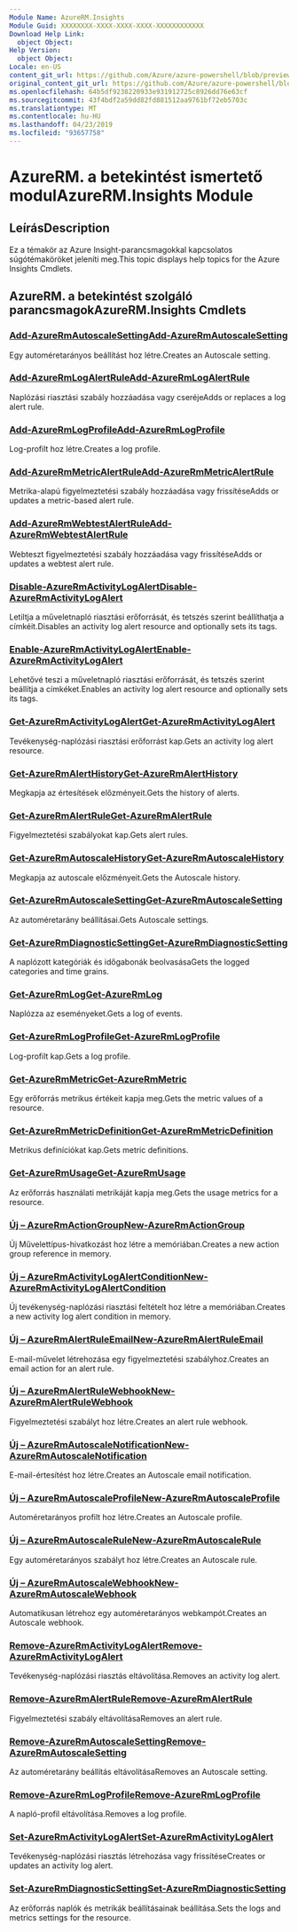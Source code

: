 ```yaml
---
Module Name: AzureRM.Insights
Module Guid: XXXXXXXX-XXXX-XXXX-XXXX-XXXXXXXXXXXX
Download Help Link:
  object Object: 
Help Version:
  object Object: 
Locale: en-US
content_git_url: https://github.com/Azure/azure-powershell/blob/preview/src/ResourceManager/Insights/Commands.Insights/help/AzureRM.Insights.md
original_content_git_url: https://github.com/Azure/azure-powershell/blob/preview/src/ResourceManager/Insights/Commands.Insights/help/AzureRM.Insights.md
ms.openlocfilehash: 64b5df9238220933e931912725c8926dd76e63cf
ms.sourcegitcommit: 43f4bdf2a59dd82fd881512aa9761bf72eb5703c
ms.translationtype: MT
ms.contentlocale: hu-HU
ms.lasthandoff: 04/23/2019
ms.locfileid: "93657758"
---
```

# <span data-ttu-id="65635-101">AzureRM. a betekintést ismertető modul</span><span class="sxs-lookup"><span data-stu-id="65635-101">AzureRM.Insights Module</span></span>
## <span data-ttu-id="65635-102">Leírás</span><span class="sxs-lookup"><span data-stu-id="65635-102">Description</span></span>
<span data-ttu-id="65635-103">Ez a témakör az Azure Insight-parancsmagokkal kapcsolatos súgótémaköröket jeleníti meg.</span><span class="sxs-lookup"><span data-stu-id="65635-103">This topic displays help topics for the Azure Insights Cmdlets.</span></span>

## <span data-ttu-id="65635-104">AzureRM. a betekintést szolgáló parancsmagok</span><span class="sxs-lookup"><span data-stu-id="65635-104">AzureRM.Insights Cmdlets</span></span>
### [<span data-ttu-id="65635-105">Add-AzureRmAutoscaleSetting</span><span class="sxs-lookup"><span data-stu-id="65635-105">Add-AzureRmAutoscaleSetting</span></span>](Add-AzureRmAutoscaleSetting.md)
<span data-ttu-id="65635-106">Egy automéretarányos beállítást hoz létre.</span><span class="sxs-lookup"><span data-stu-id="65635-106">Creates an Autoscale setting.</span></span>

### [<span data-ttu-id="65635-107">Add-AzureRmLogAlertRule</span><span class="sxs-lookup"><span data-stu-id="65635-107">Add-AzureRmLogAlertRule</span></span>](Add-AzureRmLogAlertRule.md)
<span data-ttu-id="65635-108">Naplózási riasztási szabály hozzáadása vagy cseréje</span><span class="sxs-lookup"><span data-stu-id="65635-108">Adds or replaces a log alert rule.</span></span>

### [<span data-ttu-id="65635-109">Add-AzureRmLogProfile</span><span class="sxs-lookup"><span data-stu-id="65635-109">Add-AzureRmLogProfile</span></span>](Add-AzureRmLogProfile.md)
<span data-ttu-id="65635-110">Log-profilt hoz létre.</span><span class="sxs-lookup"><span data-stu-id="65635-110">Creates a log profile.</span></span>

### [<span data-ttu-id="65635-111">Add-AzureRmMetricAlertRule</span><span class="sxs-lookup"><span data-stu-id="65635-111">Add-AzureRmMetricAlertRule</span></span>](Add-AzureRmMetricAlertRule.md)
<span data-ttu-id="65635-112">Metrika-alapú figyelmeztetési szabály hozzáadása vagy frissítése</span><span class="sxs-lookup"><span data-stu-id="65635-112">Adds or updates a metric-based alert rule.</span></span>

### [<span data-ttu-id="65635-113">Add-AzureRmWebtestAlertRule</span><span class="sxs-lookup"><span data-stu-id="65635-113">Add-AzureRmWebtestAlertRule</span></span>](Add-AzureRmWebtestAlertRule.md)
<span data-ttu-id="65635-114">Webteszt figyelmeztetési szabály hozzáadása vagy frissítése</span><span class="sxs-lookup"><span data-stu-id="65635-114">Adds or updates a webtest alert rule.</span></span>

### [<span data-ttu-id="65635-115">Disable-AzureRmActivityLogAlert</span><span class="sxs-lookup"><span data-stu-id="65635-115">Disable-AzureRmActivityLogAlert</span></span>](Disable-AzureRmActivityLogAlert.md)
<span data-ttu-id="65635-116">Letiltja a műveletnapló riasztási erőforrását, és tetszés szerint beállíthatja a címkéit.</span><span class="sxs-lookup"><span data-stu-id="65635-116">Disables an activity log alert resource and optionally sets its tags.</span></span>

### [<span data-ttu-id="65635-117">Enable-AzureRmActivityLogAlert</span><span class="sxs-lookup"><span data-stu-id="65635-117">Enable-AzureRmActivityLogAlert</span></span>](Enable-AzureRmActivityLogAlert.md)
<span data-ttu-id="65635-118">Lehetővé teszi a műveletnapló riasztási erőforrását, és tetszés szerint beállítja a címkéket.</span><span class="sxs-lookup"><span data-stu-id="65635-118">Enables an activity log alert resource and optionally sets its tags.</span></span>

### [<span data-ttu-id="65635-119">Get-AzureRmActivityLogAlert</span><span class="sxs-lookup"><span data-stu-id="65635-119">Get-AzureRmActivityLogAlert</span></span>](Get-AzureRmActivityLogAlert.md)
<span data-ttu-id="65635-120">Tevékenység-naplózási riasztási erőforrást kap.</span><span class="sxs-lookup"><span data-stu-id="65635-120">Gets an activity log alert resource.</span></span>

### [<span data-ttu-id="65635-121">Get-AzureRmAlertHistory</span><span class="sxs-lookup"><span data-stu-id="65635-121">Get-AzureRmAlertHistory</span></span>](Get-AzureRmAlertHistory.md)
<span data-ttu-id="65635-122">Megkapja az értesítések előzményeit.</span><span class="sxs-lookup"><span data-stu-id="65635-122">Gets the history of alerts.</span></span>

### [<span data-ttu-id="65635-123">Get-AzureRmAlertRule</span><span class="sxs-lookup"><span data-stu-id="65635-123">Get-AzureRmAlertRule</span></span>](Get-AzureRmAlertRule.md)
<span data-ttu-id="65635-124">Figyelmeztetési szabályokat kap.</span><span class="sxs-lookup"><span data-stu-id="65635-124">Gets alert rules.</span></span>

### [<span data-ttu-id="65635-125">Get-AzureRmAutoscaleHistory</span><span class="sxs-lookup"><span data-stu-id="65635-125">Get-AzureRmAutoscaleHistory</span></span>](Get-AzureRmAutoscaleHistory.md)
<span data-ttu-id="65635-126">Megkapja az autoscale előzményeit.</span><span class="sxs-lookup"><span data-stu-id="65635-126">Gets the Autoscale history.</span></span>

### [<span data-ttu-id="65635-127">Get-AzureRmAutoscaleSetting</span><span class="sxs-lookup"><span data-stu-id="65635-127">Get-AzureRmAutoscaleSetting</span></span>](Get-AzureRmAutoscaleSetting.md)
<span data-ttu-id="65635-128">Az automéretarány beállításai.</span><span class="sxs-lookup"><span data-stu-id="65635-128">Gets Autoscale settings.</span></span>

### [<span data-ttu-id="65635-129">Get-AzureRmDiagnosticSetting</span><span class="sxs-lookup"><span data-stu-id="65635-129">Get-AzureRmDiagnosticSetting</span></span>](Get-AzureRmDiagnosticSetting.md)
<span data-ttu-id="65635-130">A naplózott kategóriák és időgabonák beolvasása</span><span class="sxs-lookup"><span data-stu-id="65635-130">Gets the logged categories and time grains.</span></span>

### [<span data-ttu-id="65635-131">Get-AzureRmLog</span><span class="sxs-lookup"><span data-stu-id="65635-131">Get-AzureRmLog</span></span>](Get-AzureRmLog.md)
<span data-ttu-id="65635-132">Naplózza az eseményeket.</span><span class="sxs-lookup"><span data-stu-id="65635-132">Gets a log of events.</span></span>

### [<span data-ttu-id="65635-133">Get-AzureRmLogProfile</span><span class="sxs-lookup"><span data-stu-id="65635-133">Get-AzureRmLogProfile</span></span>](Get-AzureRmLogProfile.md)
<span data-ttu-id="65635-134">Log-profilt kap.</span><span class="sxs-lookup"><span data-stu-id="65635-134">Gets a log profile.</span></span>

### [<span data-ttu-id="65635-135">Get-AzureRmMetric</span><span class="sxs-lookup"><span data-stu-id="65635-135">Get-AzureRmMetric</span></span>](Get-AzureRmMetric.md)
<span data-ttu-id="65635-136">Egy erőforrás metrikus értékeit kapja meg.</span><span class="sxs-lookup"><span data-stu-id="65635-136">Gets the metric values of a resource.</span></span>

### [<span data-ttu-id="65635-137">Get-AzureRmMetricDefinition</span><span class="sxs-lookup"><span data-stu-id="65635-137">Get-AzureRmMetricDefinition</span></span>](Get-AzureRmMetricDefinition.md)
<span data-ttu-id="65635-138">Metrikus definíciókat kap.</span><span class="sxs-lookup"><span data-stu-id="65635-138">Gets metric definitions.</span></span>

### [<span data-ttu-id="65635-139">Get-AzureRmUsage</span><span class="sxs-lookup"><span data-stu-id="65635-139">Get-AzureRmUsage</span></span>](Get-AzureRmUsage.md)
<span data-ttu-id="65635-140">Az erőforrás használati metrikáját kapja meg.</span><span class="sxs-lookup"><span data-stu-id="65635-140">Gets the usage metrics for a resource.</span></span>

### [<span data-ttu-id="65635-141">Új – AzureRmActionGroup</span><span class="sxs-lookup"><span data-stu-id="65635-141">New-AzureRmActionGroup</span></span>](New-AzureRmActionGroup.md)
<span data-ttu-id="65635-142">Új Művelettípus-hivatkozást hoz létre a memóriában.</span><span class="sxs-lookup"><span data-stu-id="65635-142">Creates a new action group reference in memory.</span></span>

### [<span data-ttu-id="65635-143">Új – AzureRmActivityLogAlertCondition</span><span class="sxs-lookup"><span data-stu-id="65635-143">New-AzureRmActivityLogAlertCondition</span></span>](New-AzureRmActivityLogAlertCondition.md)
<span data-ttu-id="65635-144">Új tevékenység-naplózási riasztási feltételt hoz létre a memóriában.</span><span class="sxs-lookup"><span data-stu-id="65635-144">Creates a new activity log alert condition in memory.</span></span>

### [<span data-ttu-id="65635-145">Új – AzureRmAlertRuleEmail</span><span class="sxs-lookup"><span data-stu-id="65635-145">New-AzureRmAlertRuleEmail</span></span>](New-AzureRmAlertRuleEmail.md)
<span data-ttu-id="65635-146">E-mail-művelet létrehozása egy figyelmeztetési szabályhoz.</span><span class="sxs-lookup"><span data-stu-id="65635-146">Creates an email action for an alert rule.</span></span>

### [<span data-ttu-id="65635-147">Új – AzureRmAlertRuleWebhook</span><span class="sxs-lookup"><span data-stu-id="65635-147">New-AzureRmAlertRuleWebhook</span></span>](New-AzureRmAlertRuleWebhook.md)
<span data-ttu-id="65635-148">Figyelmeztetési szabályt hoz létre.</span><span class="sxs-lookup"><span data-stu-id="65635-148">Creates an alert rule webhook.</span></span>

### [<span data-ttu-id="65635-149">Új – AzureRmAutoscaleNotification</span><span class="sxs-lookup"><span data-stu-id="65635-149">New-AzureRmAutoscaleNotification</span></span>](New-AzureRmAutoscaleNotification.md)
<span data-ttu-id="65635-150">E-mail-értesítést hoz létre.</span><span class="sxs-lookup"><span data-stu-id="65635-150">Creates an Autoscale email notification.</span></span>

### [<span data-ttu-id="65635-151">Új – AzureRmAutoscaleProfile</span><span class="sxs-lookup"><span data-stu-id="65635-151">New-AzureRmAutoscaleProfile</span></span>](New-AzureRmAutoscaleProfile.md)
<span data-ttu-id="65635-152">Automéretarányos profilt hoz létre.</span><span class="sxs-lookup"><span data-stu-id="65635-152">Creates an Autoscale profile.</span></span>

### [<span data-ttu-id="65635-153">Új – AzureRmAutoscaleRule</span><span class="sxs-lookup"><span data-stu-id="65635-153">New-AzureRmAutoscaleRule</span></span>](New-AzureRmAutoscaleRule.md)
<span data-ttu-id="65635-154">Egy automéretarányos szabályt hoz létre.</span><span class="sxs-lookup"><span data-stu-id="65635-154">Creates an Autoscale rule.</span></span>

### [<span data-ttu-id="65635-155">Új – AzureRmAutoscaleWebhook</span><span class="sxs-lookup"><span data-stu-id="65635-155">New-AzureRmAutoscaleWebhook</span></span>](New-AzureRmAutoscaleWebhook.md)
<span data-ttu-id="65635-156">Automatikusan létrehoz egy automéretarányos webkampót.</span><span class="sxs-lookup"><span data-stu-id="65635-156">Creates an Autoscale webhook.</span></span>

### [<span data-ttu-id="65635-157">Remove-AzureRmActivityLogAlert</span><span class="sxs-lookup"><span data-stu-id="65635-157">Remove-AzureRmActivityLogAlert</span></span>](Remove-AzureRmActivityLogAlert.md)
<span data-ttu-id="65635-158">Tevékenység-naplózási riasztás eltávolítása.</span><span class="sxs-lookup"><span data-stu-id="65635-158">Removes an activity log alert.</span></span>

### [<span data-ttu-id="65635-159">Remove-AzureRmAlertRule</span><span class="sxs-lookup"><span data-stu-id="65635-159">Remove-AzureRmAlertRule</span></span>](Remove-AzureRmAlertRule.md)
<span data-ttu-id="65635-160">Figyelmeztetési szabály eltávolítása</span><span class="sxs-lookup"><span data-stu-id="65635-160">Removes an alert rule.</span></span>

### [<span data-ttu-id="65635-161">Remove-AzureRmAutoscaleSetting</span><span class="sxs-lookup"><span data-stu-id="65635-161">Remove-AzureRmAutoscaleSetting</span></span>](Remove-AzureRmAutoscaleSetting.md)
<span data-ttu-id="65635-162">Az automéretarány beállítás eltávolítása</span><span class="sxs-lookup"><span data-stu-id="65635-162">Removes an Autoscale setting.</span></span>

### [<span data-ttu-id="65635-163">Remove-AzureRmLogProfile</span><span class="sxs-lookup"><span data-stu-id="65635-163">Remove-AzureRmLogProfile</span></span>](Remove-AzureRmLogProfile.md)
<span data-ttu-id="65635-164">A napló-profil eltávolítása.</span><span class="sxs-lookup"><span data-stu-id="65635-164">Removes a log profile.</span></span>

### [<span data-ttu-id="65635-165">Set-AzureRmActivityLogAlert</span><span class="sxs-lookup"><span data-stu-id="65635-165">Set-AzureRmActivityLogAlert</span></span>](Set-AzureRmActivityLogAlert.md)
<span data-ttu-id="65635-166">Tevékenység-naplózási riasztás létrehozása vagy frissítése</span><span class="sxs-lookup"><span data-stu-id="65635-166">Creates or updates an activity log alert.</span></span>

### [<span data-ttu-id="65635-167">Set-AzureRmDiagnosticSetting</span><span class="sxs-lookup"><span data-stu-id="65635-167">Set-AzureRmDiagnosticSetting</span></span>](Set-AzureRmDiagnosticSetting.md)
<span data-ttu-id="65635-168">Az erőforrás naplók és metrikák beállításainak beállítása.</span><span class="sxs-lookup"><span data-stu-id="65635-168">Sets the logs and metrics settings for the resource.</span></span>
